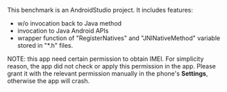 This benchmark is an AndroidStudio project.
It includes features:
+ w/o invocation back to Java method
+ invocation to Java Android APIs
+ wrapper function of "RegisterNatives" and "JNINativeMethod" variable stored in "*.h" files.


NOTE: this app need certain permission to obtain IMEI. For simplicity reason,
the app did not check or apply this permission in the app. Please grant it with
the relevant permission manually in the phone's **Settings**, otherwise the app
will crash.
